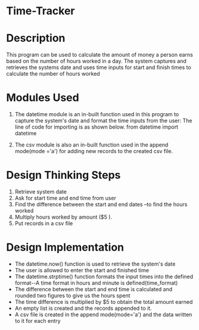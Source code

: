 # Time-Tracker
# Description
This program can be used to calculate the amount of money a person earns based on the number of hours worked in a day.
The system captures and retrieves the systems date and uses time inputs for start and finish times to calculate the number of hours worked


# Modules Used
1. The datetime module is an in-built function used in this program to capture the system's date and format the time inputs from the user: The line of code for importing is as shown below.
from datetime import datetime

2. The csv module is also an in-built function used in the append mode(mode ='a') for adding new records to the created csv file.

# Design Thinking Steps
1. Retrieve system date
2. Ask for start time and end time from user
3. Find the difference between the start and end dates –to find the hours worked
4. Multiply hours worked by amount ($5 ).
5. Put records in a csv file

# Design Implementation
* The datetime.now() function is used to retrieve the system's date
* The user is allowed to enter the start and finished time
* The datetime.strptime() function formats the input times into the defined format--A time format in hours and minute is defined(time_format)
* The difference between the start and end time is calculated and rounded two figures to give us the hours spent
* The time difference is multiplied by $5 to obtain the total amount earned
* An empty list is created and the records appended to it.
* A csv file is created in the append mode(mode='a') and the data written to it for each entry

